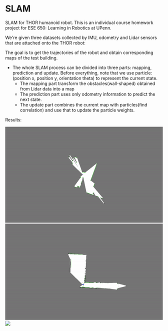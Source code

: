 # SLAM
SLAM for THOR humanoid robot. This is an individual course homework project for ESE 650: Learning in Robotics at UPenn.

We're given three datasets collected by IMU, odometry and Lidar sensors that are attached onto the THOR robot:

The goal is to get the trajectories of the robot and obtain corresponding maps of the test building.

 - The whole SLAM process can be divided into three parts: mapping, prediction and update. Before everything, note that we use particle:(position x, position y, orientation theta) to represent the current state. 
    - The mapping part transform the obstacles(wall-shaped) obtained from Lidar data into a map
    - The prediction part uses only odometry information to predict the next state. 
    - The update part combines the current map with particles(find correlation) and use that to update the particle weights.

Results:

![](results/0.gif)
![](results/1.gif)
![](results/0.png)

